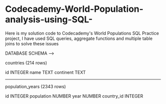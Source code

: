 # Codecademy-World-Population-analysis-using-SQL-

Here is my solution code to Codecademy's World Populations SQL Practice project, 
I have used SQL queries, aggregate functions and multiple table joins to solve these issues

DATABASE SCHEMA -->

countries (214 rows) 

id	INTEGER
name	TEXT
continent	TEXT
***********************
population_years (2343 rows)

id	INTEGER
population	NUMBER
year	NUMBER
country_id	INTEGER
